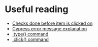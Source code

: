 # Useful reading
* [Checks done before item is clicked on](https://docs.cypress.io/guides/core-concepts/interacting-with-elements.html#Actionability)
* [Cypress error message explanation](https://docs.cypress.io/guides/core-concepts/test-runner.html#Errors)
* [.type() command](https://docs.cypress.io/api/commands/type.html#Syntax)
* [.click() command](https://docs.cypress.io/api/commands/click.html#Syntax)